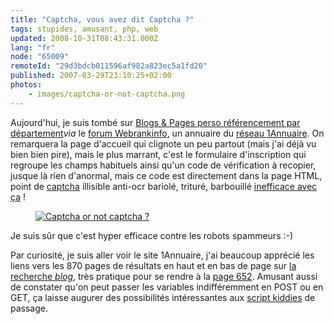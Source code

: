 ```yaml
---
title: "Captcha, vous avez dit Captcha ?"
tags: stupides, amusant, php, web
updated: 2008-10-31T08:43:31.000Z
lang: "fr"
node: "65009"
remoteId: "29d3bdcb011596af982a823ec5a1fd20"
published: 2007-03-29T23:10:25+02:00
photos:
    - images/captcha-or-not-captcha.png
---
```


Aujourd'hui, je suis tombé sur [Blogs &amp; Pages perso référencement par département](http://www.e-monsite.fr/blogsperso/)*via* le [forum Webrankinfo](http://www.webrankinfo.com/forums/index.php), un annuaire du [réseau 1Annuaire](http://1annuaire.com). On remarquera la page d'accueil qui clignote un peu partout (mais j'ai déjà vu bien bien pire), mais le plus marrant, c'est le formulaire d'inscription qui regroupe les champs habituels ainsi qu'un code de vérification à recopier, jusque là rien d'anormal, mais ce code est directement dans la page HTML, point de [captcha](http://fr.wikipedia.org/wiki/Captcha) illisible anti-ocr bariolé, trituré, barbouillé [inefficace avec ça](http://sam.zoy.org/pwntcha/) !




<figure class="object-center"><a href="/images/captcha-or-not-captcha.png"><img src="/images//captcha-or-not-captcha.png" alt="Captcha or not captcha ?">
</a></figure>





Je suis sûr que c'est hyper efficace contre les robots spammeurs :-)


Par curiosité, je suis aller voir le site 1Annuaire, j'ai beaucoup apprécié les liens vers les 870 pages de résultats en haut et en bas de page sur [la recherche *blog*](http://www.1annuaire.com/moteur.php?sit=blog), très pratique pour se rendre à la [page 652](http://www.1annuaire.com/moteur.php?sit=blog&amp;id=652). Amusant aussi de constater qu'on peut passer les variables indifféremment en POST ou en GET, ça laisse augurer des possibilités intéressantes aux [script kiddies](http://fr.wikipedia.org/wiki/Script_kiddies) de passage.

